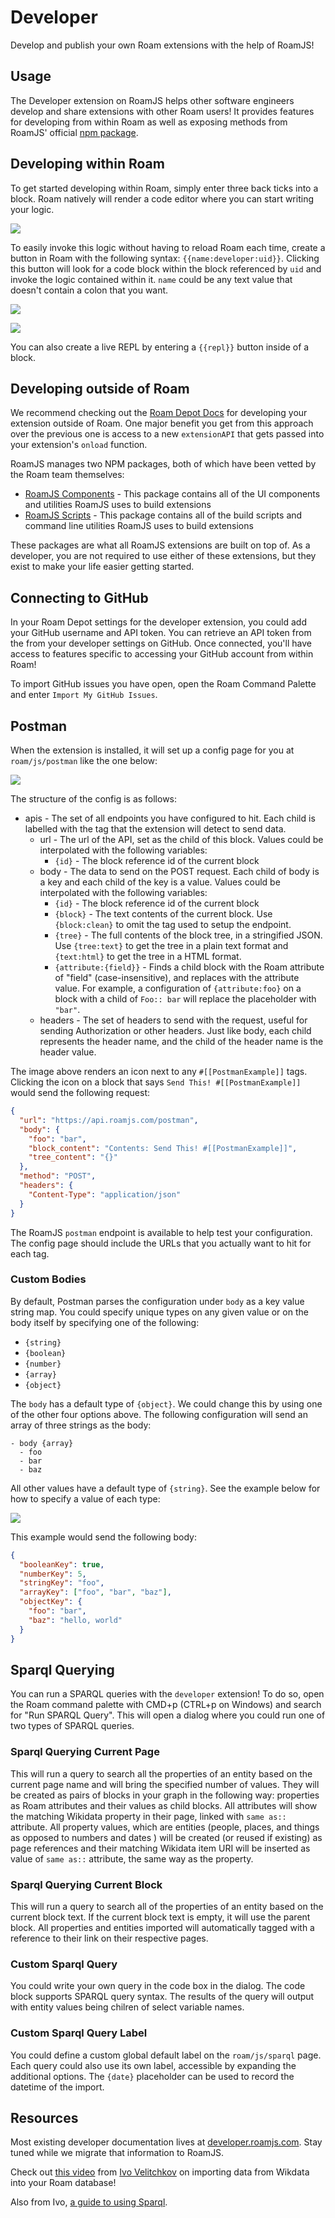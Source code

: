 # Developer

Develop and publish your own Roam extensions with the help of RoamJS!

## Usage

The Developer extension on RoamJS helps other software engineers develop and share extensions with other Roam users! It provides features for developing from within Roam as well as exposing methods from RoamJS' official [npm package](https://npmjs.com/roamjs-components).

## Developing within Roam

To get started developing within Roam, simply enter three back ticks into a block. Roam natively will render a code editor where you can start writing your logic.

![](https://firebasestorage.googleapis.com/v0/b/firescript-577a2.appspot.com/o/imgs%2Fapp%2Froamjs%2FcpGj9vg1c2.00.17%20PM.png?alt=media&token=ced7a892-2ec5-419f-9d2b-93b07911b242)

To easily invoke this logic without having to reload Roam each time, create a button in Roam with the following syntax: `{{name:developer:uid}}`. Clicking this button will look for a code block within the block referenced by `uid` and invoke the logic contained within it. `name` could be any text value that doesn't contain a colon that you want.

![](https://firebasestorage.googleapis.com/v0/b/firescript-577a2.appspot.com/o/imgs%2Fapp%2Froamjs%2FdFr9G-GW1f.00.59%20PM.png?alt=media&token=b7515150-a650-40d2-b608-1ee88b32d849)

![](https://firebasestorage.googleapis.com/v0/b/firescript-577a2.appspot.com/o/imgs%2Fapp%2Froamjs%2FPjrj8kZex0.01.09%20PM.png?alt=media&token=a00101b0-0d22-48bc-bc6f-6dc1b2b3bb2f)

You can also create a live REPL by entering a `{{repl}}` button inside of a block.

## Developing outside of Roam

We recommend checking out the [Roam Depot Docs](https://roamresearch.com/#/app/developer-documentation/page/5BB8h4I7b) for developing your extension outside of Roam. One major benefit you get from this approach over the previous one is access to a new `extensionAPI` that gets passed into your extension's `onload` function.

RoamJS manages two NPM packages, both of which have been vetted by the Roam team themselves:

- [RoamJS Components](https://roamjs.com/extensions/developer/roamjs_components) - This package contains all of the UI components and utilities RoamJS uses to build extensions
- [RoamJS Scripts](https://roamjs.com/extensions/developer/roamjs_scripts) - This package contains all of the build scripts and command line utilities RoamJS uses to build extensions

These packages are what all RoamJS extensions are built on top of. As a developer, you are not required to use either of these extensions, but they exist to make your life easier getting started.

## Connecting to GitHub

In your Roam Depot settings for the developer extension, you could add your GitHub username and API token. You can retrieve an API token from the from your developer settings on GitHub. Once connected, you'll have access to features specific to accessing your GitHub account from within Roam!

To import GitHub issues you have open, open the Roam Command Palette and enter `Import My GitHub Issues`.

## Postman

When the extension is installed, it will set up a config page for you at `roam/js/postman` like the one below:

![](https://firebasestorage.googleapis.com/v0/b/firescript-577a2.appspot.com/o/imgs%2Fapp%2Froamjs%2Fi6KNstFsKI.png)

The structure of the config is as follows:

- apis - The set of all endpoints you have configured to hit. Each child is labelled with the tag that the extension will detect to send data.
  - url - The url of the API, set as the child of this block. Values could be interpolated with the following variables:
    - `{id}` - The block reference id of the current block
  - body - The data to send on the POST request. Each child of body is a key and each child of the key is a value. Values could be interpolated with the following variables:
    - `{id}` - The block reference id of the current block
    - `{block}` - The text contents of the current block. Use `{block:clean}` to omit the tag used to setup the endpoint.
    - `{tree}` - The full contents of the block tree, in a stringified JSON. Use `{tree:text}` to get the tree in a plain text format and `{text:html}` to get the tree in a HTML format.
    - `{attribute:{field}}` - Finds a child block with the Roam attribute of "field" (case-insensitive), and replaces with the attribute value. For example, a configuration of `{attribute:foo}` on a block with a child of `Foo:: bar` will replace the placeholder with `"bar"`.
  - headers - The set of headers to send with the request, useful for sending Authorization or other headers. Just like body, each child represents the header name, and the child of the header name is the header value.

The image above renders an icon next to any `#[[PostmanExample]]` tags. Clicking the icon on a block that says `Send This! #[[PostmanExample]]` would send the following request:

```json
{
  "url": "https://api.roamjs.com/postman",
  "body": {
    "foo": "bar",
    "block_content": "Contents: Send This! #[[PostmanExample]]",
    "tree_content": "{}"
  },
  "method": "POST",
  "headers": {
    "Content-Type": "application/json"
  }
}
```

The RoamJS `postman` endpoint is available to help test your configuration. The config page should include the URLs that you actually want to hit for each tag.

### Custom Bodies

By default, Postman parses the configuration under `body` as a key value string map. You could specify unique types on any given value or on the body itself by specifying one of the following:

- `{string}`
- `{boolean}`
- `{number}`
- `{array}`
- `{object}`

The `body` has a default type of `{object}`. We could change this by using one of the other four options above. The following configuration will send an array of three strings as the body:

```
- body {array}
  - foo
  - bar
  - baz
```

All other values have a default type of `{string}`. See the example below for how to specify a value of each type:

![](https://firebasestorage.googleapis.com/v0/b/firescript-577a2.appspot.com/o/imgs%2Fapp%2Froamjs%2Fgr_otEhBA5.png)

This example would send the following body:

```json
{
  "booleanKey": true,
  "numberKey": 5,
  "stringKey": "foo",
  "arrayKey": ["foo", "bar", "baz"],
  "objectKey": {
    "foo": "bar",
    "baz": "hello, world"
  }
}
```

## Sparql Querying

You can run a SPARQL queries with the `developer` extension! To do so, open the Roam command palette with CMD+p (CTRL+p on Windows) and search for "Run SPARQL Query". This will open a dialog where you could run one of two types of SPARQL queries.

### Sparql Querying Current Page

This will run a query to search all the properties of an entity based on the current page name and will bring the specified number of values. They will be created as pairs of blocks in your graph in the following way: properties as Roam attributes and their values as child blocks. All attributes will show the matching Wikidata property in their page, linked with `same as::` attribute. All property values, which are entities (people, places, and things as opposed to numbers and dates ) will be created (or reused if existing) as page references and their matching Wikidata item URI will be inserted as value of `same as::` attribute, the same way as the property.

### Sparql Querying Current Block

This will run a query to search all of the properties of an entity based on the current block text. If the current block text is empty, it will use the parent block. All properties and entities imported will automatically tagged with a reference to their link on their respective pages.

### Custom Sparql Query

You could write your own query in the code box in the dialog. The code block supports SPARQL query syntax. The results of the query will output with entity values being chilren of select variable names.

### Custom Sparql Query Label

You could define a custom global default label on the `roam/js/sparql` page. Each query could also use its own label, accessible by expanding the additional options. The `{date}` placeholder can be used to record the datetime of the import.

## Resources

Most existing developer documentation lives at [developer.roamjs.com](https://developer.roamjs.com). Stay tuned while we migrate that information to RoamJS.

Check out [this video](https://www.youtube.com/watch?v=SjGHqTQAhPE) from [Ivo Velitchkov](https://twitter.com/kvistgaard/status/1430161802214748164) on importing data from Wikdata into your Roam database!

Also from Ivo, [a guide to using Sparql](https://kvistgaard.github.io/sparql/).
